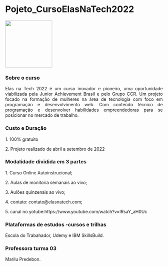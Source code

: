 # Pojeto_CursoElasNaTech2022
<img src="https://api.yourlearning.ibm.com/v3/skills/images/d153b2cc-646b-42c8-9284-762ad666160c.png?type=plan" width="150px"/>
<h3 align= "justify"> Sobre o curso </h3>
<p align="justify"> Elas na Tech 2022 é um curso inovador e pioneiro, uma oportunidade viabilizada pela Junior Achievement Brasil e pelo Grupo CCR. Um projeto focado na formação de mulheres na área de tecnologia com foco em programação e desenvolvimento web.  Com conteúdo técnico de programação e desenvolver habilidades empreendedoras para se posicionar no mercado de trabalho. 
<h3 align= "justify"> Custo e Duração </h3>
<p align="justify">1. 100% gratuito 
<p align="justify">2. Projeto realizado de abril a setembro de 2022
<h3 align= "justify"> Modalidade  dividida em 3 partes </h3> 
<p align="justify">1. Curso Online Autoinstrucional; 
<p align="justify">2. Aulas de monitoria semanais ao vivo;
<p align="justify">3. Aulões quinzenais ao vivo;
<p align="justify">4. contato: contato@elasnatech.com;
<p align="justify">5. canal no yotube:https://www.youtube.com/watch?v=IRsaY_aH0Uc
<h3 align= "justify"> Plataformas de estudos -cursos e trilhas </h3> 
Escola do Trabahador, Udemy e IBM SkillsBuild.
<h3 align= "justify"> Professora turma 03 </h3> 
<p align="justify">Marilu Predebon.
